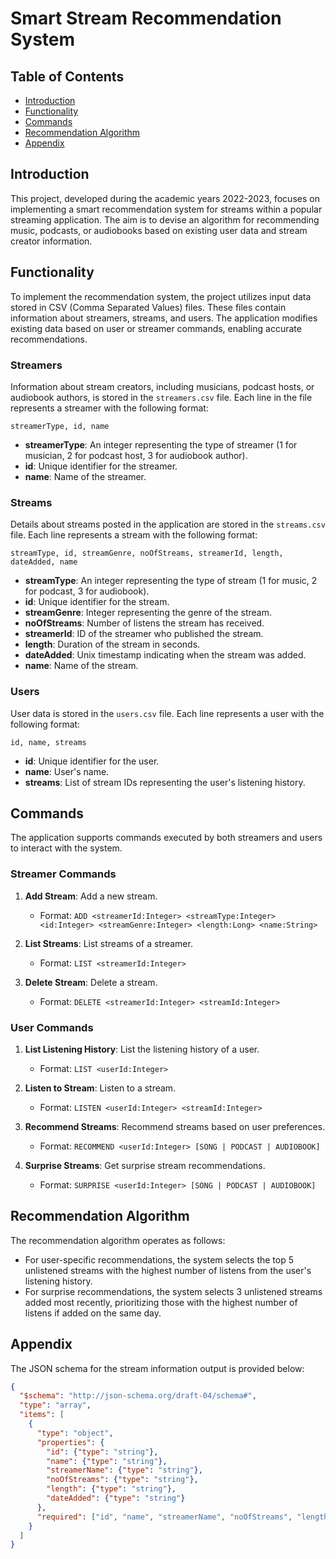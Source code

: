 # Smart Stream Recommendation System

## Table of Contents
- [Introduction](#introduction)
- [Functionality](#functionality)
- [Commands](#commands)
- [Recommendation Algorithm](#recommendation-algorithm)
- [Appendix](#appendix)

## Introduction
This project, developed during the academic years 2022-2023, focuses on implementing a smart recommendation system for streams within a popular streaming application. The aim is to devise an algorithm for recommending music, podcasts, or audiobooks based on existing user data and stream creator information.

## Functionality
To implement the recommendation system, the project utilizes input data stored in CSV (Comma Separated Values) files. These files contain information about streamers, streams, and users. The application modifies existing data based on user or streamer commands, enabling accurate recommendations.

### Streamers
Information about stream creators, including musicians, podcast hosts, or audiobook authors, is stored in the `streamers.csv` file. Each line in the file represents a streamer with the following format:

```
streamerType, id, name
```

- **streamerType**: An integer representing the type of streamer (1 for musician, 2 for podcast host, 3 for audiobook author).
- **id**: Unique identifier for the streamer.
- **name**: Name of the streamer.

### Streams
Details about streams posted in the application are stored in the `streams.csv` file. Each line represents a stream with the following format:

```
streamType, id, streamGenre, noOfStreams, streamerId, length, dateAdded, name
```

- **streamType**: An integer representing the type of stream (1 for music, 2 for podcast, 3 for audiobook).
- **id**: Unique identifier for the stream.
- **streamGenre**: Integer representing the genre of the stream.
- **noOfStreams**: Number of listens the stream has received.
- **streamerId**: ID of the streamer who published the stream.
- **length**: Duration of the stream in seconds.
- **dateAdded**: Unix timestamp indicating when the stream was added.
- **name**: Name of the stream.

### Users
User data is stored in the `users.csv` file. Each line represents a user with the following format:

```
id, name, streams
```

- **id**: Unique identifier for the user.
- **name**: User's name.
- **streams**: List of stream IDs representing the user's listening history.

## Commands
The application supports commands executed by both streamers and users to interact with the system.

### Streamer Commands
1. **Add Stream**: Add a new stream.
   - Format: `ADD <streamerId:Integer> <streamType:Integer> <id:Integer> <streamGenre:Integer> <length:Long> <name:String>`
   
2. **List Streams**: List streams of a streamer.
   - Format: `LIST <streamerId:Integer>`
   
3. **Delete Stream**: Delete a stream.
   - Format: `DELETE <streamerId:Integer> <streamId:Integer>`

### User Commands
1. **List Listening History**: List the listening history of a user.
   - Format: `LIST <userId:Integer>`
   
2. **Listen to Stream**: Listen to a stream.
   - Format: `LISTEN <userId:Integer> <streamId:Integer>`
   
3. **Recommend Streams**: Recommend streams based on user preferences.
   - Format: `RECOMMEND <userId:Integer> [SONG | PODCAST | AUDIOBOOK]`
   
4. **Surprise Streams**: Get surprise stream recommendations.
   - Format: `SURPRISE <userId:Integer> [SONG | PODCAST | AUDIOBOOK]`

## Recommendation Algorithm
The recommendation algorithm operates as follows:

- For user-specific recommendations, the system selects the top 5 unlistened streams with the highest number of listens from the user's listening history.
- For surprise recommendations, the system selects 3 unlistened streams added most recently, prioritizing those with the highest number of listens if added on the same day.

## Appendix
The JSON schema for the stream information output is provided below:

```json
{
  "$schema": "http://json-schema.org/draft-04/schema#",
  "type": "array",
  "items": [
    {
      "type": "object",
      "properties": {
        "id": {"type": "string"},
        "name": {"type": "string"},
        "streamerName": {"type": "string"},
        "noOfStreams": {"type": "string"},
        "length": {"type": "string"},
        "dateAdded": {"type": "string"}
      },
      "required": ["id", "name", "streamerName", "noOfStreams", "length", "dateAdded"]
    }
  ]
}
```
